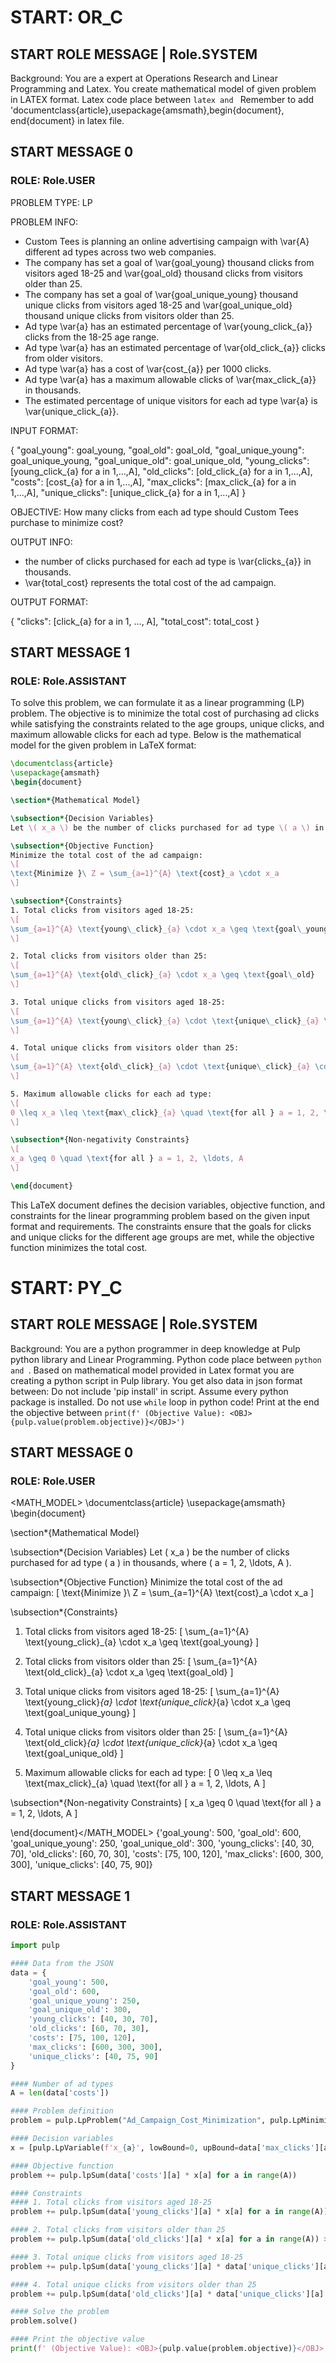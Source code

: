 # START: OR_C 
## START ROLE MESSAGE | Role.SYSTEM 
Background: You are a expert at Operations Research and Linear Programming and Latex. You create mathematical model of given problem in LATEX format. Latex code place between ```latex and ``` Remember to add 'documentclass{article},usepackage{amsmath},begin{document}, end{document} in latex file. 
## START MESSAGE 0 
### ROLE: Role.USER
<DESCRIPTION>
PROBLEM TYPE: LP

PROBLEM INFO:

- Custom Tees is planning an online advertising campaign with \var{A} different ad types across two web companies.
- The company has set a goal of \var{goal_young} thousand clicks from visitors aged 18-25 and \var{goal_old} thousand clicks from visitors older than 25.
- The company has set a goal of \var{goal_unique_young} thousand unique clicks from visitors aged 18-25 and \var{goal_unique_old} thousand unique clicks from visitors older than 25.
- Ad type \var{a} has an estimated percentage of \var{young_click_{a}} clicks from the 18-25 age range.
- Ad type \var{a} has an estimated percentage of \var{old_click_{a}} clicks from older visitors.
- Ad type \var{a} has a cost of \var{cost_{a}} per 1000 clicks.
- Ad type \var{a} has a maximum allowable clicks of \var{max_click_{a}} in thousands.
- The estimated percentage of unique visitors for each ad type \var{a} is \var{unique_click_{a}}.

INPUT FORMAT: 

{
    "goal_young": goal_young,
    "goal_old": goal_old,
    "goal_unique_young": goal_unique_young,
    "goal_unique_old": goal_unique_old,
    "young_clicks": [young_click_{a} for a in 1,...,A],
    "old_clicks": [old_click_{a} for a in 1,...,A],
    "costs": [cost_{a} for a in 1,...,A],
    "max_clicks": [max_click_{a} for a in 1,...,A],
    "unique_clicks": [unique_click_{a} for a in 1,...,A]
}

OBJECTIVE: How many clicks from each ad type should Custom Tees purchase to minimize cost?

OUTPUT INFO:

- the number of clicks purchased for each ad type is \var{clicks_{a}} in thousands.
- \var{total_cost} represents the total cost of the ad campaign.

OUTPUT FORMAT:

{
    "clicks": [click_{a} for a in 1, ..., A],
    "total_cost": total_cost
}
</DESCRIPTION>


## START MESSAGE 1 
### ROLE: Role.ASSISTANT
To solve this problem, we can formulate it as a linear programming (LP) problem. The objective is to minimize the total cost of purchasing ad clicks while satisfying the constraints related to the age groups, unique clicks, and maximum allowable clicks for each ad type. Below is the mathematical model for the given problem in LaTeX format:

```latex
\documentclass{article}
\usepackage{amsmath}
\begin{document}

\section*{Mathematical Model}

\subsection*{Decision Variables}
Let \( x_a \) be the number of clicks purchased for ad type \( a \) in thousands, where \( a = 1, 2, \ldots, A \).

\subsection*{Objective Function}
Minimize the total cost of the ad campaign:
\[
\text{Minimize }\ Z = \sum_{a=1}^{A} \text{cost}_a \cdot x_a
\]

\subsection*{Constraints}
1. Total clicks from visitors aged 18-25:
\[
\sum_{a=1}^{A} \text{young\_click}_{a} \cdot x_a \geq \text{goal\_young}
\]

2. Total clicks from visitors older than 25:
\[
\sum_{a=1}^{A} \text{old\_click}_{a} \cdot x_a \geq \text{goal\_old}
\]

3. Total unique clicks from visitors aged 18-25:
\[
\sum_{a=1}^{A} \text{young\_click}_{a} \cdot \text{unique\_click}_{a} \cdot x_a \geq \text{goal\_unique\_young}
\]

4. Total unique clicks from visitors older than 25:
\[
\sum_{a=1}^{A} \text{old\_click}_{a} \cdot \text{unique\_click}_{a} \cdot x_a \geq \text{goal\_unique\_old}
\]

5. Maximum allowable clicks for each ad type:
\[
0 \leq x_a \leq \text{max\_click}_{a} \quad \text{for all } a = 1, 2, \ldots, A
\]

\subsection*{Non-negativity Constraints}
\[
x_a \geq 0 \quad \text{for all } a = 1, 2, \ldots, A
\]

\end{document}
```

This LaTeX document defines the decision variables, objective function, and constraints for the linear programming problem based on the given input format and requirements. The constraints ensure that the goals for clicks and unique clicks for the different age groups are met, while the objective function minimizes the total cost.

# START: PY_C 
## START ROLE MESSAGE | Role.SYSTEM 
Background: You are a python programmer in deep knowledge at Pulp python library and Linear Programming. Python code place between ```python and ```. Based on mathematical model provided in Latex format you are creating a python script in Pulp library. You get also data in json format between: <DATA></DATA> Do not include 'pip install' in script. Assume every python package is installed. Do not use `while` loop in python code! Print at the end the objective between <OBJ></OBJ> `print(f' (Objective Value): <OBJ>{pulp.value(problem.objective)}</OBJ>')` 
## START MESSAGE 0 
### ROLE: Role.USER
<MATH_MODEL>
\documentclass{article}
\usepackage{amsmath}
\begin{document}

\section*{Mathematical Model}

\subsection*{Decision Variables}
Let \( x_a \) be the number of clicks purchased for ad type \( a \) in thousands, where \( a = 1, 2, \ldots, A \).

\subsection*{Objective Function}
Minimize the total cost of the ad campaign:
\[
\text{Minimize }\ Z = \sum_{a=1}^{A} \text{cost}_a \cdot x_a
\]

\subsection*{Constraints}
1. Total clicks from visitors aged 18-25:
\[
\sum_{a=1}^{A} \text{young\_click}_{a} \cdot x_a \geq \text{goal\_young}
\]

2. Total clicks from visitors older than 25:
\[
\sum_{a=1}^{A} \text{old\_click}_{a} \cdot x_a \geq \text{goal\_old}
\]

3. Total unique clicks from visitors aged 18-25:
\[
\sum_{a=1}^{A} \text{young\_click}_{a} \cdot \text{unique\_click}_{a} \cdot x_a \geq \text{goal\_unique\_young}
\]

4. Total unique clicks from visitors older than 25:
\[
\sum_{a=1}^{A} \text{old\_click}_{a} \cdot \text{unique\_click}_{a} \cdot x_a \geq \text{goal\_unique\_old}
\]

5. Maximum allowable clicks for each ad type:
\[
0 \leq x_a \leq \text{max\_click}_{a} \quad \text{for all } a = 1, 2, \ldots, A
\]

\subsection*{Non-negativity Constraints}
\[
x_a \geq 0 \quad \text{for all } a = 1, 2, \ldots, A
\]

\end{document}</MATH_MODEL>
<DATA>
{'goal_young': 500, 'goal_old': 600, 'goal_unique_young': 250, 'goal_unique_old': 300, 'young_clicks': [40, 30, 70], 'old_clicks': [60, 70, 30], 'costs': [75, 100, 120], 'max_clicks': [600, 300, 300], 'unique_clicks': [40, 75, 90]}</DATA>


## START MESSAGE 1 
### ROLE: Role.ASSISTANT
```python
import pulp

#### Data from the JSON
data = {
    'goal_young': 500,
    'goal_old': 600,
    'goal_unique_young': 250,
    'goal_unique_old': 300,
    'young_clicks': [40, 30, 70],
    'old_clicks': [60, 70, 30],
    'costs': [75, 100, 120],
    'max_clicks': [600, 300, 300],
    'unique_clicks': [40, 75, 90]
}

#### Number of ad types
A = len(data['costs'])

#### Problem definition
problem = pulp.LpProblem("Ad_Campaign_Cost_Minimization", pulp.LpMinimize)

#### Decision variables
x = [pulp.LpVariable(f'x_{a}', lowBound=0, upBound=data['max_clicks'][a], cat='Continuous') for a in range(A)]

#### Objective function
problem += pulp.lpSum(data['costs'][a] * x[a] for a in range(A))

#### Constraints
#### 1. Total clicks from visitors aged 18-25
problem += pulp.lpSum(data['young_clicks'][a] * x[a] for a in range(A)) >= data['goal_young']

#### 2. Total clicks from visitors older than 25
problem += pulp.lpSum(data['old_clicks'][a] * x[a] for a in range(A)) >= data['goal_old']

#### 3. Total unique clicks from visitors aged 18-25
problem += pulp.lpSum(data['young_clicks'][a] * data['unique_clicks'][a] * x[a] for a in range(A)) >= data['goal_unique_young']

#### 4. Total unique clicks from visitors older than 25
problem += pulp.lpSum(data['old_clicks'][a] * data['unique_clicks'][a] * x[a] for a in range(A)) >= data['goal_unique_old']

#### Solve the problem
problem.solve()

#### Print the objective value
print(f' (Objective Value): <OBJ>{pulp.value(problem.objective)}</OBJ>')
```

